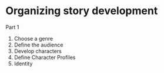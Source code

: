 # Organizing story development

Part 1

1. Choose a genre
2. Define the audience
3. Develop characters
  1. Define Character Profiles
  2. Identity